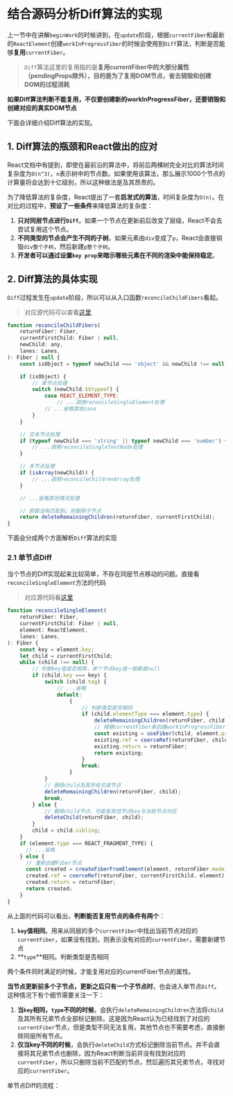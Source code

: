 # 结合源码分析Diff算法的实现

上一节中在讲解`beginWork`的时候讲到，在`update`阶段，根据`currentFiber`和最新的`ReactElement`创建`workInProgressFiber`的时候会使用到`Diff`算法，判断是否能够**复用**`currentFiber`。

> `Diff`算法这里的复用指的是**复用currentFiber中的大部分属性（pendingProps除外），目的是为了复用DOM节点，省去销毁和创建DOM的过程消耗**

**如果Diff算法判断不能复用，不仅要创建新的workInProgressFiber，还要销毁和创建对应的真实DOM节点**

下面会详细介绍Diff算法的实现。

## 1. Diff算法的瓶颈和React做出的应对

React文档中有提到，即使在最前沿的算法中，将前后两棵树完全对比的算法时间复杂度为`O(n^3)`，`n`表示树中的节点数。如果使用该算法，那么展示1000个节点的计算量将会达到十亿级别，所以这种做法是及其昂贵的。

为了降低算法的复杂度，React提出了一套**启发式的算法**，时间复杂度为`O(n)`。在对比的过程中，**预设了一些条件**来降低算法的复杂度：

1. **只对同层节点进行`Diff`**。如果一个节点在更新前后改变了层级，React不会去尝试复用这个节点。
2. **不同类型的节点会产生不同的子树**。如果元素由`div`变成了`p`，React会直接销毁`div整个子树`，然后新建`p整个子树`。
3. **开发者可以通过设置`key prop`来暗示哪些元素在不同的渲染中能保持稳定**。

## 2. Diff算法的具体实现

`Diff`过程发生在`update`阶段，所以可以从入口函数`reconcileChildFibers`看起。

> 对应源代码可以查看[这里](https://github.com/careyke/react/blob/765e89b908206fe62feb10240604db224f38de7d/packages/react-reconciler/src/ReactChildFiber.new.js#L1204)

```javascript
function reconcileChildFibers(
    returnFiber: Fiber,
    currentFirstChild: Fiber | null,
    newChild: any,
    lanes: Lanes,
): Fiber | null {
    const isObject = typeof newChild === 'object' && newChild !== null;

    if (isObject) {
      	// 单节点处理
        switch (newChild.$$typeof) {
            case REACT_ELEMENT_TYPE:
                // ...调用reconcileSingleElement处理
            // ...省略其他case
        }
    }

    // 文本节点处理
    if (typeof newChild === 'string' || typeof newChild === 'number') {
        // ...调用reconcileSingleTextNode处理
    }

    // 多节点处理
    if (isArray(newChild)) {
        // ...调用reconcileChildrenArray处理
    }

    // ...省略其他情况处理

    // 若都没有匹配到，则删除子节点
    return deleteRemainingChildren(returnFiber, currentFirstChild);
}
```

下面会分成两个方面解析`Diff`算法的实现

### 2.1 单节点Diff

当个节点的Diff实现起来比较简单，不存在同层节点移动的问题。直接看`reconcileSingleElement`方法的代码

> 对应源代码看[这里](https://github.com/careyke/react/blob/765e89b908206fe62feb10240604db224f38de7d/packages/react-reconciler/src/ReactChildFiber.new.js#L1092)

```javascript
function reconcileSingleElement(
    returnFiber: Fiber,
    currentFirstChild: Fiber | null,
    element: ReactElement,
    lanes: Lanes,
): Fiber {
    const key = element.key;
    let child = currentFirstChild;
    while (child !== null) {
      	// 判断key值是否相等，单个节点key值一般都是null
        if (child.key === key) {
            switch (child.tag) {
                // ...省略
                default:
                    {
                      	// 判断类型是否相同
                        if (child.elementType === element.type) {
                            deleteRemainingChildren(returnFiber, child.sibling);
                          	// 根据currentFiber来创建workInProgressFiber,复用上一次的fiber中的一些属性，包括stateNode
                            const existing = useFiber(child, element.props); 
                            existing.ref = coerceRef(returnFiber, child, element);
                            existing.return = returnFiber;
                            return existing;
                        }
                        break;
                    }
            }
            // 删除child及其所有兄弟节点
            deleteRemainingChildren(returnFiber, child);
            break;
        } else {
          	// 删除child节点，可能有其他节点key与当前节点对应
            deleteChild(returnFiber, child);
        }
        child = child.sibling;
    }
    if (element.type === REACT_FRAGMENT_TYPE) {
      // ...省略
    } else {
      // 重新创建Fiber节点
      const created = createFiberFromElement(element, returnFiber.mode, lanes);
      created.ref = coerceRef(returnFiber, currentFirstChild, element);
      created.return = returnFiber;
      return created;
    }
}
```

从上面的代码可以看出，**判断能否复用节点的条件有两个**：

1. **`key`值相同**。用来从同层的多个`currentFiber`中找出当前节点对应的`currentFiber`，如果没有找到，则表示没有对应的`currentFiber`，需要新建节点
2. **`type`**相同。判断类型是否相同

两个条件同时满足的时候，才能复用对应的currentFiber节点的属性。

**当节点更新前多个子节点，更新之后只有一个子节点时**，也会进入单节点`Diff`。这种情况下有个细节需要关注一下：

1. **当`key`相同，`type`不同的时候**，会执行`deleteRemainingChildren`方法将`child`及其所有兄弟节点全部标记删除。这是因为React认为已经找到了对应的`currentFiber`节点，但是类型不同无法复用，其他节点也不需要考虑，直接删除同层所有节点。
2. **仅当key不同的时候**，会执行`deleteChild`方式标记删除当前节点。并不会直接将其兄弟节点也删除，因为React判断当前并没有找到对应的`currentFiber`，所以只删除当前不匹配的节点，然后遍历其兄弟节点，寻找对应的`currentFiber`。

单节点Diff的流程：